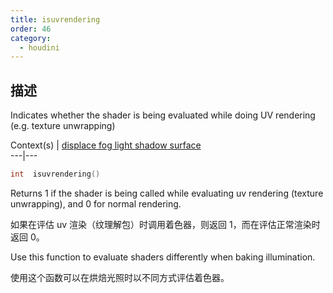 ```yaml
---
title: isuvrendering
order: 46
category:
  - houdini
---
```

    
## 描述

Indicates whether the shader is being evaluated while doing UV rendering (e.g.
texture unwrapping)

Context(s) | [displace](../contexts/displace.html)[
fog](../contexts/fog.html)[ light](../contexts/light.html)[
shadow](../contexts/shadow.html)[ surface](../contexts/surface.html)  
---|---

```c
int  isuvrendering()
```

Returns 1 if the shader is being called while evaluating uv rendering (texture
unwrapping), and 0 for normal rendering.

如果在评估 uv 渲染（纹理解包）时调用着色器，则返回 1，而在评估正常渲染时返回 0。

Use this function to evaluate shaders differently when baking illumination.

使用这个函数可以在烘焙光照时以不同方式评估着色器。
